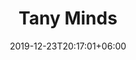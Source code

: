 ---
title       : "Tany Minds"
date        : 2019-12-23T20:17:01+06:00
description : "Fuzionând experiența de părinte cu studiile în demeniul NLP, dezvoltare personală, psihologia copilului, marketing, vânzări și business. Prin intermediul blogului vreau să evidențiez importanța educației copiilor adecvate timpului în care trăim. Nu putem educa copiii seculului 21 cu aceleași instrumente cu care am fost educați noi, părinții. Multe din ele necesită un UPGRADE, cum ar zice copiii. Ei văd lumea prin cu totul alte filtre decât noi. Vreau să încercăm împreună să distingem din multitudinea informațiilor doar esențialul! Voi încerca să explic complexitatea lucrurilor simplificând, până ajungem la esență."
---